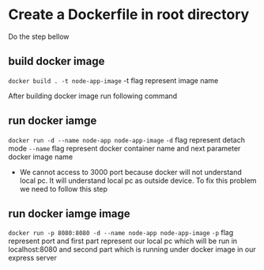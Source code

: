 # Create a Dockerfile in root directory

Do the step bellow

## build docker image
`docker build . -t node-app-image` -t flag represent image name

After building docker image run following command

## run docker iamge
`docker run -d --name node-app node-app-image` 
`-d` flag represent detach mode
`--name` flag represent docker container name
and next parameter docker image name

- We cannot access to 3000 port because docker will not understand local pc. It will understand local pc as outside device. To fix this problem we need to follow this step 

## run docker iamge image
`docker run -p 8080:8080 -d --name node-app node-app-image` 
`-p` flag represent port and first part represent our local pc which will be run in localhost:8080 and second part which is running under docker image in our express server